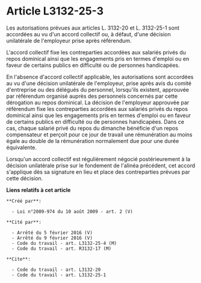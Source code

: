 # Article L3132-25-3

Les autorisations prévues aux articles L. 3132-20 et L. 3132-25-1 sont accordées au vu d'un accord collectif ou, à défaut,
d'une décision unilatérale de l'employeur prise après référendum.

L'accord collectif fixe les contreparties accordées aux salariés privés du repos dominical ainsi que les engagements pris en
termes d'emploi ou en faveur de certains publics en difficulté ou de personnes handicapées. 

En l'absence d'accord collectif applicable, les autorisations sont accordées au vu d'une décision unilatérale de l'employeur,
prise après avis du comité d'entreprise ou des délégués du personnel, lorsqu'ils existent, approuvée par référendum organisé
auprès des personnels concernés par cette dérogation au repos dominical. La décision de l'employeur approuvée par référendum
fixe les contreparties accordées aux salariés privés du repos dominical ainsi que les engagements pris en termes d'emploi ou
en faveur de certains publics en difficulté ou de personnes handicapées. Dans ce cas, chaque salarié privé du repos du
dimanche bénéficie d'un repos compensateur et perçoit pour ce jour de travail une rémunération au moins égale au double de la
rémunération normalement due pour une durée équivalente. 

Lorsqu'un accord collectif est régulièrement négocié postérieurement à la décision unilatérale prise sur le fondement de
l'alinéa précédent, cet accord s'applique dès sa signature en lieu et place des contreparties prévues par cette décision.

**Liens relatifs à cet article**

	**Créé par**:

	  - Loi n°2009-974 du 10 août 2009 - art. 2 (V)

	**Cité par**:

	  - Arrêté du 5 février 2016 (V)
	  - Arrêté du 9 février 2016 (V)
	  - Code du travail - art. L3132-25-4 (M)
	  - Code du travail - art. R3132-17 (M)

	**Cite**:

	  - Code du travail - art. L3132-20
	  - Code du travail - art. L3132-25-1
